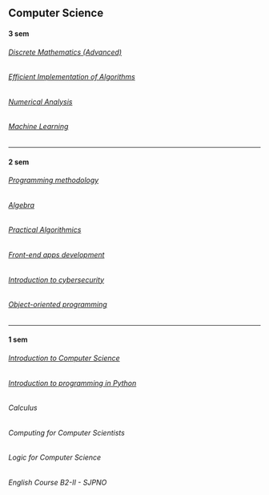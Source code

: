 

## Computer Science

#### 3 sem

###### [Discrete Mathematics (Advanced)](https://github.com/aszkiel71/uwr/tree/main/informatyka%20%5Bcomputer%20science%5D/%5B25-W%5D%20Matematyka%20Dyskretna%20M)
###### [Efficient Implementation of Algorithms](https://github.com/aszkiel71/uwr/tree/main/informatyka%20%5Bcomputer%20science%5D/%5B25-W%5D%20MIA)
###### [Numerical Analysis](https://github.com/aszkiel71/uwr/tree/main/informatyka%20%5Bcomputer%20science%5D/%5B25-W%5D%20Analiza%20Numeryczna)
###### [Machine Learning](https://github.com/aszkiel71/uwr/tree/main/informatyka%20%5Bcomputer%20science%5D/%5B25-W%5D%20Uczenie%20Maszynowe)


_________
#### 2 sem

###### [Programming methodology](https://github.com/aszkiel71/uwr/tree/main/informatyka%20%5Bcomputer%20science%5D/%5B25-S%5D%20Metody%20Programowania)
###### [Algebra](https://github.com/aszkiel71/uwr/tree/main/informatyka%20%5Bcomputer%20science%5D/%5B25-S%5D%20Algebra)
###### [Practical Algorithmics](https://github.com/aszkiel71/uwr/tree/main/informatyka%20%5Bcomputer%20science%5D/%5B25-S%5D%20Algorytmika%20Praktyczna)
###### [Front-end apps development](https://github.com/aszkiel71/uwr/tree/main/informatyka%20%5Bcomputer%20science%5D/%5B25-S%5D%20KURS%20App%20Frontend%20%5BENG%5D)
###### [Introduction to cybersecurity](https://github.com/aszkiel71/uwr/tree/main/informatyka%20%5Bcomputer%20science%5D/%5B25-S%5D%20Wstep%20do%20Bezpieczenstwa%20Komputerowego)
###### [Object-oriented programming](https://github.com/aszkiel71/uwr/tree/main/informatyka%20%5Bcomputer%20science%5D/%5B25-S%5D%20Programowanie%20Obiektowe)

_________
#### 1 sem

###### [Introduction to Computer Science](https://github.com/aszkiel71/uwr/tree/main/informatyka%20%5Bcomputer%20science%5D/%5B24-W%5D%20Wstep%20do%20informatyki)
###### [Introduction to programming in Python](https://github.com/aszkiel71/uwr/tree/main/informatyka%20%5Bcomputer%20science%5D/%5B24-W%5D%20Wstep%20do%20pythona)

###### Calculus 

###### Computing for Computer Scientists 

###### Logic for Computer Science

###### English Course B2-II - SJPNO
